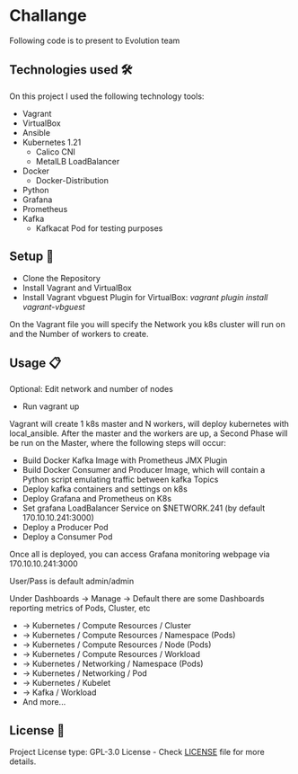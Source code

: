 # Challange

Following code is to present to Evolution team 

## Technologies used 🛠️
On this project I used the following technology tools:
* Vagrant
* VirtualBox
* Ansible
* Kubernetes 1.21
  * Calico CNI
  * MetalLB LoadBalancer
* Docker
  * Docker-Distribution
* Python
* Grafana
* Prometheus
* Kafka
  * Kafkacat Pod for testing purposes

## Setup 🔧
* Clone the Repository
* Install Vagrant and VirtualBox
* Install Vagrant vbguest Plugin for VirtualBox: _vagrant plugin install vagrant-vbguest_

On the Vagrant file you will specify the Network you k8s cluster will run on and the Number of workers to create.

## Usage 📋
Optional: Edit network and number of nodes
* Run vagrant up

Vagrant will create 1 k8s master and N workers, will deploy kubernetes with local_ansible.
After the master and the workers are up, a Second Phase will be run on the Master, where the following steps will occur:
* Build Docker Kafka Image with Prometheus JMX Plugin
* Build Docker Consumer and Producer Image, which will contain a Python script emulating traffic between kafka Topics
* Deploy kafka containers and settings on k8s
* Deploy Grafana and Prometheus on K8s
* Set grafana LoadBalancer Service on $NETWORK.241 (by default 170.10.10.241:3000)
* Deploy a Producer Pod 
* Deploy a Consumer Pod

Once all is deployed, you can access Grafana monitoring webpage via 170.10.10.241:3000

User/Pass is default admin/admin

Under Dashboards -> Manage -> Default there are some Dashboards reporting metrics of Pods, Cluster, etc
  * -> Kubernetes / Compute Resources / Cluster
  * -> Kubernetes / Compute Resources / Namespace (Pods)
  * -> Kubernetes / Compute Resources / Node (Pods)
  * -> Kubernetes / Compute Resources / Workload
  * -> Kubernetes / Networking / Namespace (Pods)
  * -> Kubernetes / Networking / Pod
  * -> Kubernetes / Kubelet
  * -> Kafka / Workload
  * And more...

## License 📄
Project License type: GPL-3.0 License - Check [LICENSE](LICENSE) file for more details.
